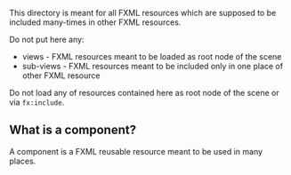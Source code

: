 This directory is meant for all FXML resources which are supposed to be included many-times in other FXML resources.

Do not put here any:
- views - FXML resources meant to be loaded as root node of the scene
- sub-views - FXML resources meant to be included only in one place of other FXML resource 

Do not load any of resources contained here as root node of the scene or via `fx:include`.

## What is a component?
A component is a FXML reusable resource meant to be used in many places.